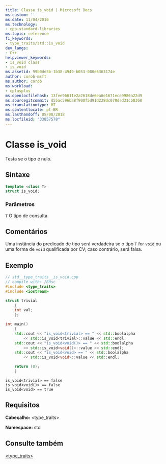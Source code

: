 ```yaml
---
title: Classe is_void | Microsoft Docs
ms.custom: ''
ms.date: 11/04/2016
ms.technology:
- cpp-standard-libraries
ms.topic: reference
f1_keywords:
- type_traits/std::is_void
dev_langs:
- C++
helpviewer_keywords:
- is_void class
- is_void
ms.assetid: 99b0de3b-1b38-4949-b053-080e5363174e
author: corob-msft
ms.author: corob
ms.workload:
- cplusplus
ms.openlocfilehash: 13fee96611e2a2618de6ea6e1671ece9986a22d9
ms.sourcegitcommit: d55ac596ba8f908f5d91d228dc070dad31cb8360
ms.translationtype: MT
ms.contentlocale: pt-BR
ms.lasthandoff: 05/08/2018
ms.locfileid: "33857578"
---
```

# <a name="isvoid-class"></a>Classe is_void

Testa se o tipo é nulo.

## <a name="syntax"></a>Sintaxe

```cpp
template <class T>
struct is_void;
```

### <a name="parameters"></a>Parâmetros

`T` O tipo de consulta.

## <a name="remarks"></a>Comentários

Uma instância do predicado de tipo será verdadeira se o tipo `T` for `void` ou uma forma de `void` qualificada por CV; caso contrário, será falsa.

## <a name="example"></a>Exemplo

```cpp
// std__type_traits__is_void.cpp
// compile with: /EHsc
#include <type_traits>
#include <iostream>

struct trivial
    {
    int val;
    };

int main()
    {
    std::cout << "is_void<trivial> == " << std::boolalpha
        << std::is_void<trivial>::value << std::endl;
    std::cout << "is_void<void()> == " << std::boolalpha
        << std::is_void<void()>::value << std::endl;
    std::cout << "is_void<void> == " << std::boolalpha
        << std::is_void<void>::value << std::endl;

    return (0);
    }

```

```Output
is_void<trivial> == false
is_void<void()> == false
is_void<void> == true
```

## <a name="requirements"></a>Requisitos

**Cabeçalho:** \<type_traits>

**Namespace:** std

## <a name="see-also"></a>Consulte também

[<type_traits>](../standard-library/type-traits.md)<br/>
